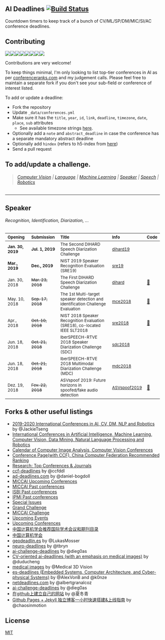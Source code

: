 ## AI Deadlines [![Build Status](https://travis-ci.com/abhshkdz/ai-deadlines.svg?branch=gh-pages)](https://travis-ci.com/abhshkdz/ai-deadlines)

Countdown timers to keep track of a bunch of CV/ML/SP/DM/MIC/SI/AC conference deadlines.

## Contributing

[![](https://sourcerer.io/fame/abhshkdz/abhshkdz/ai-deadlines/images/0)](https://sourcerer.io/fame/abhshkdz/abhshkdz/ai-deadlines/links/0)[![](https://sourcerer.io/fame/abhshkdz/abhshkdz/ai-deadlines/images/1)](https://sourcerer.io/fame/abhshkdz/abhshkdz/ai-deadlines/links/1)[![](https://sourcerer.io/fame/abhshkdz/abhshkdz/ai-deadlines/images/2)](https://sourcerer.io/fame/abhshkdz/abhshkdz/ai-deadlines/links/2)[![](https://sourcerer.io/fame/abhshkdz/abhshkdz/ai-deadlines/images/3)](https://sourcerer.io/fame/abhshkdz/abhshkdz/ai-deadlines/links/3)[![](https://sourcerer.io/fame/abhshkdz/abhshkdz/ai-deadlines/images/4)](https://sourcerer.io/fame/abhshkdz/abhshkdz/ai-deadlines/links/4)[![](https://sourcerer.io/fame/abhshkdz/abhshkdz/ai-deadlines/images/5)](https://sourcerer.io/fame/abhshkdz/abhshkdz/ai-deadlines/links/5)[![](https://sourcerer.io/fame/abhshkdz/abhshkdz/ai-deadlines/images/6)](https://sourcerer.io/fame/abhshkdz/abhshkdz/ai-deadlines/links/6)[![](https://sourcerer.io/fame/abhshkdz/abhshkdz/ai-deadlines/images/7)](https://sourcerer.io/fame/abhshkdz/abhshkdz/ai-deadlines/links/7)

Contributions are very welcome!

To keep things minimal, I'm only looking to list top-tier conferences in AI as per [conferenceranks.com][6] and my judgement calls. Please feel free to maintain a separate fork if you don't see your sub-field or conference of interest listed.

To add or update a deadline:
- Fork the repository
- Update `_data/conferences.yml`
- Make sure it has the `title`, `year`, `id`, `link`, `deadline`, `timezone`, `date`, `place`, `sub` attributes
    + See available timezone strings [here](https://momentjs.com/timezone/).
- Optionally add a `note` and `abstract_deadline` in case the conference has a separate mandatory abstract deadline
- Optionally add `hindex` (refers to h5-index from [here](https://scholar.google.com/citations?view_op=top_venues&vq=eng))
- Send a pull request


## To add/update a challenge.

> ###### [Computer Vision](#computer-vision) | [Language](#language) | [Machine Learning](#machine-learning) | [Speaker](#speaker) | [Speech](#speech) | [Robotics](#robotics)
---
## Speaker
###### Recognition, Identification, Diarization, ...

| <sub>Opening</sub> | <sub>Submission</sub> | <sub>Title</sub> | <sub>Info</sub> | <sub>Code</sub> |
| :--- | :--- | :--- | :--- | :--- |
| <sub>**Jan. 30, 2019**</sub> | <sub>**Jul. 1, 2019**</sub> | <sub>The Second DIHARD Speech Diarization Challenge</sub> | <sub>[dihard19](https://coml.lscp.ens.fr/dihard/index.html)</sub> |  |
| <sub>**Mar., 2019**</sub> | <sub>**Dec., 2019**</sub> | <sub>NIST 2019 Speaker Recognition Evaluation (SRE19)</sub> | <sub>[sre19](https://www.nist.gov/itl/iad/mig/nist-2019-speaker-recognition-evaluation)</sub> |  |
| <sub>Jan. 30, 2018</sub> | <sub>~~Mar. 23, 2018~~</sub> | <sub>The First DIHARD Speech Diarization Challenge</sub> | <sub>[dihard](https://coml.lscp.ens.fr/dihard/index.html)</sub> | <a href="https://github.com/nryant/dscore">:scroll:</a> |
| <sub>May. 10, 2018</sub> | <sub>~~Sep. 17, 2018~~</sub> | <sub>The 1st Multi-target speaker detection and identification Challenge Evaluation</sub> | <sub>[mce2018](http://mce2018.org/)</sub> | <a href="https://github.com/swshon/multi-speakerID">:scroll:</a> |
| <sub>Apr., 2018</sub> | <sub>~~Oct. 10, 2018~~</sub>  | <sub>NIST 2018 Speaker Recognition Evaluation (SRE18), co-located IEEE SLT2018 </sub> | <sub>[sre2018](https://www.nist.gov/itl/iad/mig/nist-2018-speaker-recognition-evaluation)</sub> | <a href="https://www.nist.gov/file/453891">:scroll:</a>  |
| <sub>Jun. 18, 2018</sub> | <sub>~~Oct. 21, 2018~~</sub> | <sub>IberSPEECH-RTVE 2018 Speaker Diarization Challenge (SDC)</sub> | <sub>[sdc2018](http://catedrartve.unizar.es/reto2018/evaluations2018.html#Diar)</sub> | |
| <sub>Jun. 18, 2018</sub> | <sub>~~Oct. 21, 2018~~</sub> | <sub>IberSPEECH-RTVE 2018 Multimodal Diarization Challenge (MDC)</sub> | <sub>[mdc2018](http://catedrartve.unizar.es/reto2018/evaluations2018.html#Multi)</sub> | |
| <sub>Dez. 19, 2018</sub> | <sub>~~Fev. 22, 2018~~</sub> | <sub>ASVspoof 2019: Future horizons in spoofed/fake audio detection</sub> | <sub>[ASVspoof2019](http://www.asvspoof.org/)</sub> | <a href="http://www.asvspoof.org/asvspoof2019/ASVspoof_2019_baseline_CM_v1.zip">:scroll:</a> |





## Forks & other useful listings
- [2019-2020 International Conferences in AI, CV, DM, NLP and Robotics][10] by @JackieTseng
- [International Conferences in Artificial Intelligence, Machine Learning, Computer Vision, Data Mining, Natural Language Processing and Robotics][20]
- [Calendar of Computer Image Analysis, Computer Vision Conferences][32]
- [Conference Page(with CCF). China Computer Federation Recommended Ranking][21]
- [Research: Top Conferences & Journals][26]
- [ccf-deadlines][11] by @ccfddl
- [ad-deadlines.com][13] by @daniel-bogdoll
- [MICCAI Upcoming Conferences][18] 
- [MICCAI Past conferences][19]
- [ISBI Past conferences][24]
- [IPMI Past conferences][25]
- [Special Issues][27]
- [Grand Challenge][28]
- [MICCAI Challenge][29]
- [Upcoming Events][30]
- [Upcoming Conferences][31]
- [中国计算机学会推荐国际学术会议和期刊目录][22]
- [中国计算机学会][23]
- [geodeadlin.es][3] by @LukasMosser
- [neuro-deadlines][4] by @tbryn
- [ai-challenge-deadlines][5] by @dieg0as
- [CV-oriented ai-deadlines (with an emphasis on medical images)][8] by @duducheng
- [medical images][14] by @Medical 3D Vision
- [es-deadlines (Embedded Systems, Computer Architecture, and Cyber-physical Systems)][9] by @AlexVonB and @k0nze
- [netdeadlines.com][12] by @albertgranalcoz
- [ai-challenge-deadlines][15] by @dieg0as
- [在github上建立自己的网站][16] by @夏冬青
- [Github Pages + Jekyll 独立博客一小时快速搭建&上线指南][17] by @chaosinmotion







## License

[MIT][1]

[1]: https://abhshkdz.mit-license.org/
[2]: http://aideadlin.es/
[3]: https://github.com/LukasMosser/geo-deadlines
[4]: https://github.com/tbryn/neuro-deadlines
[5]: https://github.com/dieg0as/ai-challenge-deadlines
[6]: http://www.conferenceranks.com/#
[8]: https://creedai.github.io/ai-deadlines/
[9]: https://ekut-es.github.io/es-deadlines/
[10]: https://jackietseng.github.io/conference_call_for_paper/conferences.html
[11]: https://ccfddl.github.io/
[12]: https://netdeadlines.com/
[13]: https://ad-deadlines.com/
[14]: https://github.com/m3dv/ai-deadlines
[15]: https://github.com/dieg0as/ai-challenge-deadlines
[16]: https://www.cnblogs.com/xiadongqing/p/6164060.html
[17]: https://blog.csdn.net/suburbiax79/article/details/50987974
[18]: http://www.miccai.org/events/upcoming-conferences/
[19]: http://www.miccai.org/events/conference-history/
[20]: https://jackietseng.github.io/conference_call_for_paper/conferences.html
[21]: https://jackietseng.github.io/conference_call_for_paper/conferences-with-ccf.html
[22]: https://www.ccf.org.cn/Focus/2019-04-25/663625.shtml
[23]: https://www.ccf.org.cn/
[24]: https://biomedicalimaging.org/2022/past-isbis/
[25]: http://ipmi2021.org/past-ipmis/
[26]: https://research.com/
[27]: https://research.com/special-issues/computer-science
[28]: https://grand-challenge.org/
[29]: http://www.miccai.org/special-interest-groups/challenges/
[30]: http://www.miccai.org/events/endorsed-and-sponsored-events/
[31]: http://www.conferencelist.info/upcoming.html
[32]: http://conferences.visionbib.com/Iris-Conferences.html
